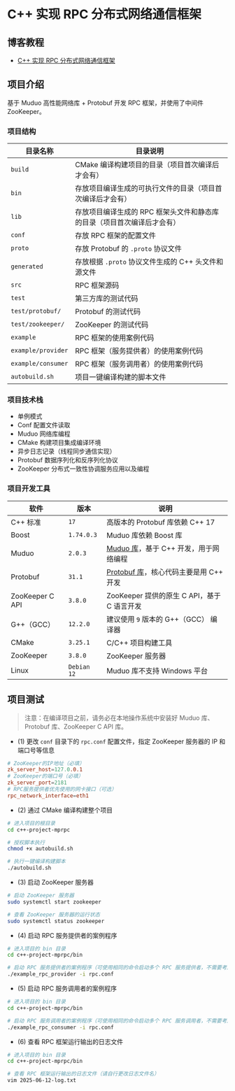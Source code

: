# C++ 实现 RPC 分布式网络通信框架

## 博客教程

- [C++ 实现 RPC 分布式网络通信框架](https://www.techgrow.cn/posts/5e6aa28a.html)

## 项目介绍

基于 Muduo 高性能网络库 + Protobuf 开发 RPC 框架，并使用了中间件 ZooKeeper。

### 项目结构

| 目录名称           | 目录说明                                                                |
| ------------------ | ----------------------------------------------------------------------- |
| `build`            | CMake 编译构建项目的目录（项目首次编译后才会有）                        |
| `bin`              | 存放项目编译生成的可执行文件的目录（项目首次编译后才会有）              |
| `lib`              | 存放项目编译生成的 RPC 框架头文件和静态库的目录（项目首次编译后才会有） |
| `conf`             | 存放 RPC 框架的配置文件                                                 |
| `proto`            | 存放 Protobuf 的 `.proto` 协议文件                                      |
| `generated`        | 存放根据 `.proto` 协议文件生成的 C++ 头文件和源文件                     |
| `src`              | RPC 框架源码                                                            |
| `test`             | 第三方库的测试代码                                                      |
| `test/protobuf/`   | Protobuf 的测试代码                                                     |
| `test/zookeeper/`  | ZooKeeper 的测试代码                                                    |
| `example`          | RPC 框架的使用案例代码                                                  |
| `example/provider` | RPC 框架（服务提供者）的使用案例代码                                    |
| `example/consumer` | RPC 框架（服务调用者）的使用案例代码                                    |
| `autobuild.sh`     | 项目一键编译构建的脚本文件                                              |

### 项目技术栈

- 单例模式
- Conf 配置文件读取
- Muduo 网络库编程
- CMake 构建项目集成编译环境
- 异步日志记录（线程同步通信实现）
- Protobuf 数据序列化和反序列化协议
- ZooKeeper 分布式一致性协调服务应用以及编程

### 项目开发工具

| 软件            | 版本        | 说明                                                                                  |
| --------------- | ----------- | ------------------------------------------------------------------------------------- |
| C++ 标准        | `17`        | 高版本的 Protobuf 库依赖 C++ 17                                                       |
| Boost           | `1.74.0.3`  | Muduo 库依赖 Boost 库                                                                 |
| Muduo           | `2.0.3`     | [Muduo 库](https://github.com/chenshuo/muduo)，基于 C++ 开发，用于网络编程            |
| Protobuf        | `31.1`      | [Protobuf 库](https://github.com/protocolbuffers/protobuf)，核心代码主要是用 C++ 开发 |
| ZooKeeper C API | `3.8.0`     | ZooKeeper 提供的原生 C API，基于 C 语言开发                                           |
| G++（GCC）      | `12.2.0`    | 建议使用 `9` 版本的 G++（GCC） 编译器                                                 |
| CMake           | `3.25.1`    | C/C++ 项目构建工具                                                                    |
| ZooKeeper       | `3.8.0`     | ZooKeeper 服务器                                                                      |
| Linux           | `Debian 12` | Muduo 库不支持 Windows 平台                                                           |

## 项目测试

> 注意：在编译项目之前，请务必在本地操作系统中安装好 Muduo 库、Protobuf 库、ZooKeeper C API 库。

- (1) 更改 `conf` 目录下的 `rpc.conf` 配置文件，指定 ZooKeeper 服务器的 IP 和端口号等信息

``` conf
# ZooKeeper的IP地址（必填）
zk_server_host=127.0.0.1
# ZooKeeper的端口号（必填）
zk_server_port=2181
# RPC服务提供者优先使用的网卡接口（可选）
rpc_network_interface=eth1
```

- (2) 通过 CMake 编译构建整个项目

``` sh
# 进入项目的根目录
cd c++-project-mprpc

# 授权脚本执行
chmod +x autobuild.sh

# 执行一键编译构建脚本
./autobuild.sh
```

- (3) 启动 ZooKeeper 服务器

``` sh
# 启动 ZooKeeper 服务器
sudo systemctl start zookeeper

# 查看 ZooKeeper 服务器的运行状态
sudo systemctl status zookeeper
```

- (4) 启动 RPC 服务提供者的案例程序

``` sh
# 进入项目的 bin 目录
cd c++-project-mprpc/bin

# 启动 RPC 服务提供者的案例程序（可使用相同的命令启动多个 RPC 服务提供者，不需要考虑端口冲突问题）
./example_rpc_provider -i rpc.conf
```

- (5) 启动 RPC 服务调用者的案例程序

``` sh
# 进入项目的 bin 目录
cd c++-project-mprpc/bin

# 启动 RPC 服务调用者的案例程序（可使用相同的命令启动多个 RPC 服务调用者，不需要考虑端口冲突问题）
./example_rpc_consumer -i rpc.conf
```

- (6) 查看 RPC 框架运行输出的日志文件

``` sh
# 进入项目的 bin 目录
cd c++-project-mprpc/bin

# 查看 RPC 框架运行输出的日志文件（请自行更改日志文件名）
vim 2025-06-12-log.txt
```
